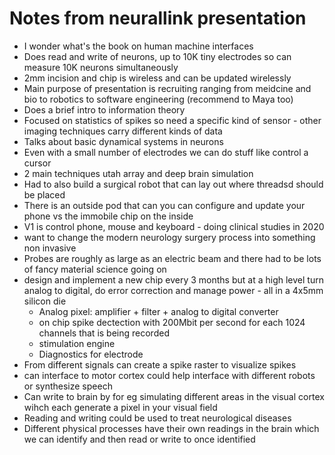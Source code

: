 # Notes from neurallink presentation
* I wonder what's the book on human machine interfaces
* Does read and write of neurons, up to 10K tiny electrodes so can measure 10K neurons simultaneously
* 2mm incision and chip is wireless and can be updated wirelessly 
* Main purpose of presentation is recruiting ranging from meidcine and bio to robotics to software engineering (recommend to Maya too)
* Does a brief intro to information theory
* Focused on statistics of spikes so need a specific kind of sensor - other imaging techniques carry different kinds of data
* Talks about basic dynamical systems in neurons
* Even with a small number of electrodes we can do stuff like control a cursor
* 2 main techniques utah array and deep brain simulation
* Had to also build a surgical robot that can lay out where threadsd should be placed
* There is an outside pod that can you can configure and update your phone vs the immobile chip on the inside
* V1 is control phone, mouse and keyboard - doing clinical studies in 2020
* want to change the modern neurology surgery process into something non invasive
* Probes are roughly as large as an electric beam and there had to be lots of fancy material science going on
* design and implement a new chip every 3 months but at a high level turn analog to digital, do error correction and manage power - all in a 4x5mm silicon die
    * Analog pixel: amplifier + filter + analog to digital converter
    * on chip spike dectection with 200Mbit per second for each 1024 channels that is being recorded
    * stimulation engine 
    * Diagnostics for electrode
* From different signals can create a spike raster to visualize spikes
* can interface to motor cortex could help interface with different robots or synthesize speech
* Can write to brain by for eg simulating different areas in the visual cortex wihch each generate a pixel in your visual field 
* Reading and writing could be used to treat neurological diseases
* Different physical processes have their own readings in the brain which we can identify and then read or write to once identified